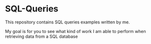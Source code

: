 # SQL-Queries
This repository contains SQL queries examples written by me.

My goal is for you to see what kind of work I am able to perform when retrieving data from a SQL database
